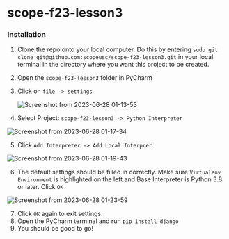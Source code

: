 # scope-f23-lesson3

### Installation

1. Clone the repo onto your local computer. Do this by entering `sudo git clone git@github.com:scopeusc/scope-f23-lesson3.git` in your local terminal in the directory where you want this project to be created.
2. Open the `scope-f23-lesson3` folder in PyCharm
3. Click on `file -> settings`
   
   ![Screenshot from 2023-06-28 01-13-53](https://github.com/scopeusc/scope-f23-lesson2/assets/24983943/2e29e9cd-f0c6-4572-90e1-1bb3bc5a8a82)

4. Select Project: `scope-f23-lesson3 -> Python Interpreter`

![Screenshot from 2023-06-28 01-17-34](https://github.com/scopeusc/scope-f23-lesson2/assets/24983943/9e80509f-5e0d-4b69-a05f-f429786423da)

5. Click `Add Interpreter -> Add Local Interprer`.

![Screenshot from 2023-06-28 01-19-43](https://github.com/scopeusc/scope-f23-lesson2/assets/24983943/d0354c92-a623-4ef5-b26a-ca8165168106)

6. The default settings should be filled in correctly. Make sure `Virtualenv Environment` is highlighted on the left and Base Interpreter is Python 3.8 or later. Click `OK`
   
![Screenshot from 2023-06-28 01-23-59](https://github.com/scopeusc/scope-f23-lesson2/assets/24983943/b28e29b2-3569-4594-9c64-2e171eaa2d42)

7. Click `OK` again to exit settings.
8. Open the PyCharm terminal and run `pip install django`
9. You should be good to go!
